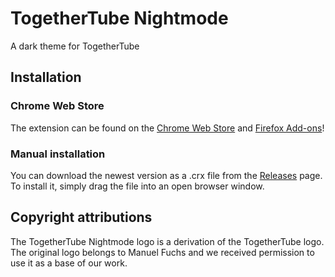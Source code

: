 # TogetherTube Nightmode

A dark theme for TogetherTube

## Installation

### Chrome Web Store

The extension can be found on the [Chrome Web Store](https://chrome.google.com/webstore/detail/togethertube-nightmode/kocieahmdookcllooghinfmccikjfdmh) and [Firefox Add-ons](https://addons.mozilla.org/de/firefox/addon/togethertube-nightmode/)!

### Manual installation
You can download the newest version as a .crx file from the [Releases](https://github.com/Butt4cak3/TogetherTubeNightmode/releases) page. To install it, simply drag the file into an open browser window.

## Copyright attributions
The TogetherTube Nightmode logo is a derivation of the TogetherTube logo. The original logo belongs to Manuel Fuchs and we received permission to use it as a base of our work.
